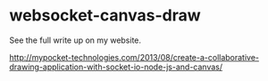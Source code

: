 websocket-canvas-draw
=====================
See the full write up on my website.

http://mypocket-technologies.com/2013/08/create-a-collaborative-drawing-application-with-socket-io-node-js-and-canvas/
